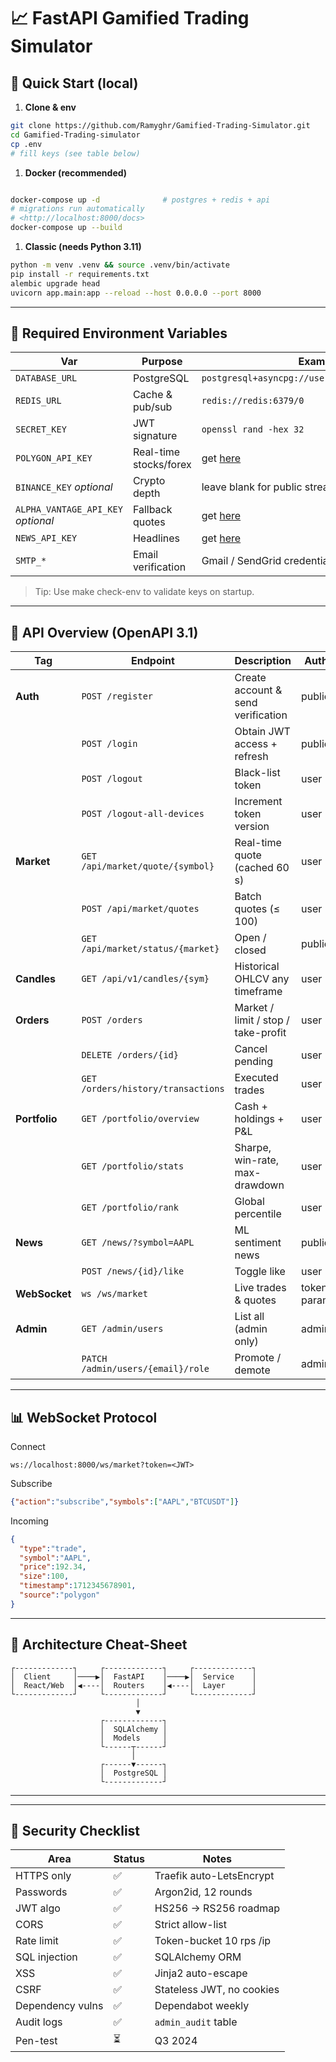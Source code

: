 # 📈 FastAPI Gamified Trading Simulator



## 🏁 Quick Start (local)

1. **Clone & env**

```bash
git clone https://github.com/Ramyghr/Gamified-Trading-Simulator.git
cd Gamified-Trading-simulator
cp .env
# fill keys (see table below)

```

1. **Docker (recommended)**

```bash

docker-compose up -d              # postgres + redis + api
# migrations run automatically
# <http://localhost:8000/docs>
docker-compose up --build

```

1. **Classic (needs Python 3.11)**

```bash
python -m venv .venv && source .venv/bin/activate
pip install -r requirements.txt
alembic upgrade head
uvicorn app.main:app --reload --host 0.0.0.0 --port 8000

```

---

## 🔑 Required Environment Variables

| Var | Purpose | Example |
| --- | --- | --- |
| `DATABASE_URL` | PostgreSQL | `postgresql+asyncpg://user:pass@db:5432/trading` |
| `REDIS_URL` | Cache & pub/sub | `redis://redis:6379/0` |
| `SECRET_KEY` | JWT signature | `openssl rand -hex 32` |
| `POLYGON_API_KEY` | Real-time stocks/forex | get [here](https://polygon.io/) |
| `BINANCE_KEY` *optional* | Crypto depth | leave blank for public streams |
| `ALPHA_VANTAGE_API_KEY` *optional* | Fallback quotes | get [here](https://alphavantage.co/) |
| `NEWS_API_KEY` | Headlines | get [here](https://newsapi.org/) |
| `SMTP_*` | Email verification | Gmail / SendGrid credentials |

> Tip: Use make check-env to validate keys on startup.
> 

---

## 📡 API Overview (OpenAPI 3.1)

| Tag | Endpoint | Description | Auth |
| --- | --- | --- | --- |
| **Auth** | `POST /register` | Create account & send verification | public |
|  | `POST /login` | Obtain JWT access + refresh | public |
|  | `POST /logout` | Black-list token | user |
|  | `POST /logout-all-devices` | Increment token version | user |
| **Market** | `GET /api/market/quote/{symbol}` | Real-time quote (cached 60 s) | user |
|  | `POST /api/market/quotes` | Batch quotes (≤ 100) | user |
|  | `GET /api/market/status/{market}` | Open / closed | public |
| **Candles** | `GET /api/v1/candles/{sym}` | Historical OHLCV any timeframe | user |
| **Orders** | `POST /orders` | Market / limit / stop / take-profit | user |
|  | `DELETE /orders/{id}` | Cancel pending | user |
|  | `GET /orders/history/transactions` | Executed trades | user |
| **Portfolio** | `GET /portfolio/overview` | Cash + holdings + P&L | user |
|  | `GET /portfolio/stats` | Sharpe, win-rate, max-drawdown | user |
|  | `GET /portfolio/rank` | Global percentile | user |
| **News** | `GET /news/?symbol=AAPL` | ML sentiment news | public |
|  | `POST /news/{id}/like` | Toggle like | user |
| **WebSocket** | `ws /ws/market` | Live trades & quotes | token param |
| **Admin** | `GET /admin/users` | List all (admin only) | admin |
|  | `PATCH /admin/users/{email}/role` | Promote / demote | admin |



---

## 📊 WebSocket Protocol

Connect

```
ws://localhost:8000/ws/market?token=<JWT>

```

Subscribe

```json
{"action":"subscribe","symbols":["AAPL","BTCUSDT"]}

```

Incoming

```json
{
  "type":"trade",
  "symbol":"AAPL",
  "price":192.34,
  "size":100,
  "timestamp":1712345678901,
  "source":"polygon"
}

```


---

## 🧠 Architecture Cheat-Sheet

```
┌-------------┐     ┌-------------┐     ┌-------------┐
│  Client     │────▶│  FastAPI    │────▶│  Service    │
│  React/Web  │◀----│  Routers    │◀----│  Layer      │
└-------------┘     └-------------┘     └-------------┘
                            │
                            ▼
                    ┌-------------┐
                    │  SQLAlchemy │
                    │  Models     │
                    └------┬------┘
                           │
                    ┌------▼------┐
                    │  PostgreSQL │
                    └-------------┘

```

---

---


## 🔐 Security Checklist

| Area | Status | Notes |
| --- | --- | --- |
| HTTPS only | ✅ | Traefik auto-LetsEncrypt |
| Passwords | ✅ | Argon2id, 12 rounds |
| JWT algo | ✅ | HS256 → RS256 roadmap |
| CORS | ✅ | Strict allow-list |
| Rate limit | ✅ | Token-bucket 10 rps /ip |
| SQL injection | ✅ | SQLAlchemy ORM |
| XSS | ✅ | Jinja2 auto-escape |
| CSRF | ✅ | Stateless JWT, no cookies |
| Dependency vulns | ✅ | Dependabot weekly |
| Audit logs | ✅ | `admin_audit` table |
| Pen-test | ⏳ | Q3 2024 |
